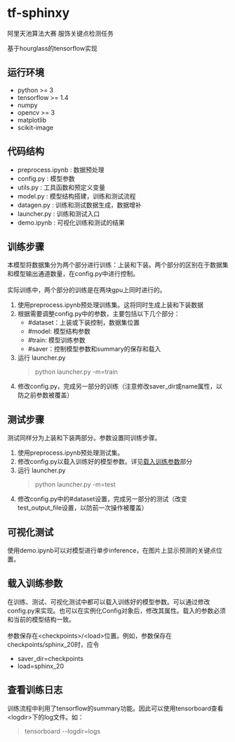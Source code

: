 # tf-sphinxy
阿里天池算法大赛 服饰关键点检测任务

基于hourglass的tensorflow实现

## 运行环境
* python >= 3
* tensorflow >= 1.4
* numpy
* opencv >= 3
* matplotlib
* scikit-image

## 代码结构
* preprocess.ipynb : 数据预处理
* config.py : 模型参数
* utils.py : 工具函数和预定义变量
* model.py : 模型结构搭建，训练和测试流程
* datagen.py : 训练和测试数据生成，数据增补
* launcher.py : 训练和测试入口
* demo.ipynb : 可视化训练和测试的结果
## 训练步骤
本模型将数据集分为两个部分进行训练：上装和下装。两个部分的区别在于数据集和模型输出通道数量，在config.py中进行控制。</br></br>
实际训练中，两个部分的训练是在两块gpu上同时进行的。
1. 使用preprocess.ipynb预处理训练集。这将同时生成上装和下装数据
2. 根据需要调整config.py中的参数，主要包括以下几个部分：
    * #dataset：上装或下装控制，数据集位置
    * #model: 模型结构参数
    * #train: 模型训练参数
    * #saver：控制模型参数和summary的保存和载入
3. 运行 launcher.py
    >python launcher.py -m=train
4. 修改config.py，完成另一部分的训练（注意修改saver_dir或name属性，以防之前参数被覆盖）

## 测试步骤
测试同样分为上装和下装两部分。参数设置同训练步骤。
1. 使用preprocess.ipynb预处理测试集。
2. 修改config.py以载入训练好的模型参数。详见[载入训练参数](#load)部分
2. 运行 launcher.py
    > python launcher.py -m=test
3. 修改config.py中的#dataset设置，完成另一部分的测试（改变test_output_file设置，以防前一次操作被覆盖）

## 可视化测试
使用demo.ipynb可以对模型进行单步inference，在图片上显示预测的关键点位置。
<span id="load"></span>
## 载入训练参数
在训练、测试、可视化测试中都可以载入训练好的模型参数。可以通过修改config.py来实现。也可以在实例化Config对象后，修改其属性。载入的参数必须和当前的模型结构一致。</br></br>
参数保存在\<checkpoints>/\<load>位置。例如，参数保存在checkpoints/sphinx_20时，应令
* saver_dir=checkpoints
* load=sphinx_20

## 查看训练日志
训练流程中利用了tensorflow的summary功能。因此可以使用tensorboard查看\<logdir>下的log文件。如：
> tensorboard --logdir=logs
